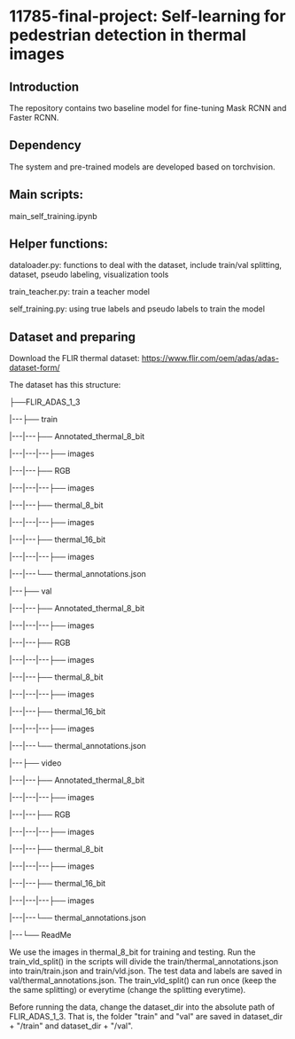 # 11785-final-project: Self-learning for pedestrian detection in thermal images

Introduction
--
The repository contains two baseline model for fine-tuning Mask RCNN and Faster RCNN.

Dependency
--
The system and pre-trained models are developed based on torchvision.


Main scripts:
--
main_self_training.ipynb


Helper functions:
--
dataloader.py: functions to deal with the dataset, include train/val splitting, dataset, pseudo labeling, visualization tools

train_teacher.py: train a teacher model

self_training.py: using true labels and pseudo labels to train the model


Dataset and preparing
--
Download the FLIR thermal dataset: https://www.flir.com/oem/adas/adas-dataset-form/

The dataset has this structure:

├──FLIR_ADAS_1_3

|---├── train

|---|---├── Annotated_thermal_8_bit

|---|---|---├── images

|---|---├── RGB

|---|---|---├── images

|---|---├── thermal_8_bit

|---|---|---├── images

|---|---├── thermal_16_bit

|---|---|---├── images 

|---|---└── thermal_annotations.json

|---├── val

|---|---├── Annotated_thermal_8_bit

|---|---|---├── images

|---|---├── RGB

|---|---|---├── images

|---|---├── thermal_8_bit

|---|---|---├── images

|---|---├── thermal_16_bit

|---|---|---├── images

|---|---└── thermal_annotations.json

|---├── video

|---|---├── Annotated_thermal_8_bit

|---|---|---├── images

|---|---├── RGB

|---|---|---├── images

|---|---├── thermal_8_bit

|---|---|---├── images 

|---|---├── thermal_16_bit

|---|---|---├── images

|---|---└── thermal_annotations.json

|---└── ReadMe



We use the images in thermal_8_bit for training and testing. Run the train_vld_split() in the scripts will divide the train/thermal_annotations.json into train/train.json and train/vld.json. The test data and labels are saved in val/thermal_annotations.json. The train_vld_split() can run once (keep the the same splitting) or everytime (change the splitting everytime).

Before running the data, change the dataset_dir into the absolute path of FLIR_ADAS_1_3. That is, the folder "train" and "val" are saved in dataset_dir + "/train" and dataset_dir + "/val".

